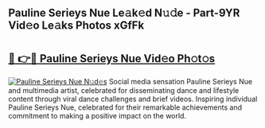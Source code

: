 ## Pauline Serieys Nue Le𝚊k𝚎d N𝚞𝚍e - Part-9YR Vid𝚎o Le𝚊ks Photos xGfFk

# <h2><a href="http://fbaikoh.evod.top/?m=Pauline+Serieys+Nue">🔗 👉🔴 Pauline Serieys Nue Vid𝚎o Ph𝚘t𝚘s</a></h2>

[![Pauline Serieys Nue N𝚞d𝚎s](https://i.imgur.com/8V9OHl7.gif)](http://fbaikoh.evod.top/?m=Pauline+Serieys+Nue)
Social media sensation Pauline Serieys Nue and multimedia artist, celebrated for disseminating dance and lifestyle content through viral dance challenges and brief videos. Inspiring individual Pauline Serieys Nue, celebrated for their remarkable achievements and commitment to making a positive impact on the world. 
